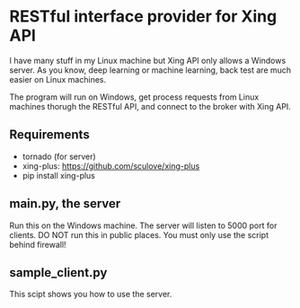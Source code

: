 # RESTful interface provider for Xing API

I have many stuff in my Linux machine but Xing API only allows a Windows server.
As you know, deep learning or machine learning, back test are much easier on
Linux machines.

The program will run on Windows,
get process requests from Linux machines thorugh the RESTful API,
and connect to the broker with Xing API.


## Requirements

* tornado (for server)
* xing-plus: https://github.com/sculove/xing-plus
* pip install xing-plus


## main.py, the server

Run this on the Windows machine.
The server will listen to 5000 port for clients.
DO NOT run this in public places.
You must only use the script behind firewall!


## sample_client.py

This scipt shows you how to use the server.

